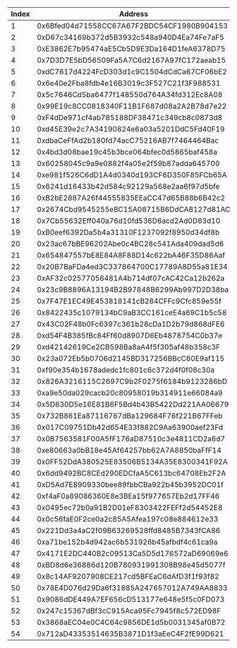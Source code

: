 |  Index   |  Address   | UART Amount  |
|  ----  |  ----  | ----  |
| 1 | 0x6Bfed04d71558CC67A67F2BDC54CF1980B904153 | 600000000000000 |
| 2 | 0xD67c34169b372d5B3932c548a940D4Ea74Fe7aF5 | 320000000000000 |
| 3 | 0xE3862E7b95474aE5Cb5D9E3Da164D1feA6378D75 | 320000000000000 |
| 4 | 0x7D3D7E5bD56509Fa5A7C6d2167A97fC172aeab15 | 600000000000000 |
| 5 | 0xdC7617d4224FcD303d1c9C1504dCdCa67CF06bE2 | 320000000000000 |
| 6 | 0x6e40e2Fba8fdb4e16B3019c3F527C21f3F988531 | 320000000000000 |
| 7 | 0x5c7646Cd5ba6477f148550d764A34fd312Ec8A08 | 320000000000000 |
| 8 | 0x99E19c8CC0818340F11B1F687d08a2A2B78d7e22 | 320000000000000 |
| 9 | 0xF4dDe971cf4ab785188DF38471c349cb8c0873d8 | 320000000000000 |
| 10 | 0xd45E39e2c7A34190824e6a03a5201DdC5Fd40F19 | 400000000000000 |
| 11 | 0xdbaCeFfAd2b180fd74acC75216AB7f7464464Bac | 320000000000000 |
| 12 | 0x4bd3d08bae19c45b3bce064bfec0d5865baf458a | 320000000000000 |
| 13 | 0x60258045c9a9e0882f4a05e2f59b87adda645700 | 400000000000000 |
| 14 | 0xe981f526C6dD1A4d0340d193CF6D350F85FCb65A | 400000000000000 |
| 15 | 0x6241d16433b42d584c92129a568e2aa6f97d5bfe | 320000000000000 |
| 16 | 0xB2bE2887A26f44555835EEaCC47d65B88b6B42c2 | 320000000000000 |
| 17 | 0x2674Cbd9545255eBC15A08715B6DdCA8127d81AC | 320000000000000 |
| 18 | 0x7Cb55632Eff040a76d10fd536D6acd2Ad0D63d10 | 400000000000000 |
| 19 | 0xB0eef6392Da5b4a31310F1237092f8950d34df8b | 320000000000000 |
| 20 | 0x23ac67bBE96202Abe0c4BC28c541Ada409dad5d6 | 320000000000000 |
| 21 | 0x654847557bE8E84A8F88D14c622bA46F35D86Aaf | 400000000000000 |
| 22 | 0x20B7BaFDa4ed3C337864700C17789A8D55a81E34 | 100000000000000 |
| 23 | 0xAF32c02577056481A4b714df07cAC42Ca12b262a | 100000000000000 |
| 24 | 0x23c9B8896A13194B2B97848B6299Ab997D2D38ba | 100000000000000 |
| 25 | 0x7F47E1EC49E453818141cB284CFFc9Cfc859e55f | 100000000000000 |
| 26 | 0x8422435c1079134bC9aB3CC161ceE4a69C1b5c58 | 100000000000000 |
| 27 | 0x43C02F48b0Fc6397c361b28cDa1D2b79d868dFE6 | 100000000000000 |
| 28 | 0xd54F4B385fBc84Ff60d8907D6Eb4878754C0b37e | 100000000000000 |
| 29 | 0xd42142619Ce2CB598Ba8aA4f5f305af48b358c3F | 100000000000000 |
| 30 | 0x23a072Eb5b0706d2145BD317256BBcC60E9af115 | 100000000000000 |
| 31 | 0xf90e354b1678adedc1fc801c6c372d4f0f08c30a | 100000000000000 |
| 32 | 0x826A3216115C2697C9b2F0275f6184b9123286bD | 400000000000000 |
| 33 | 0xa9e50da029cacb20c80958019b314911e66084a9 | 320000000000000 |
| 34 | 0x5D830D5e16E81B6F5Bd4b43B5422Dd221AA06679 | 20000000000000 |
| 35 | 0x732B861Ea87116767dBa129684F76f221B67FFeb | 20000000000000 |
| 36 | 0x017C09751Db42d654E33f882C9Aa63900aef23Fd | 20000000000000 |
| 37 | 0x0B7563581F00A5fF176aD87510c3e4811CD2a6d7 | 20000000000000 |
| 38 | 0xe80663a0bB18e45Af64257bb62A7A8850baFfF14 | 30000000000000 |
| 39 | 0x0FF52DdA380525E83506B5134A35E8300341F92A | 30000000000000 |
| 40 | 0x6dd9492BC8CEd290EDCfaA5C613bc64708Eb2F2A | 30000000000000 |
| 41 | 0xD5Ad7E8909330bee89fbbCBa922b45b3952DC01f | 30000000000000 |
| 42 | 0xf4aF0a89086360E8e3BEa15f977657Eb2d17FF46 | 30000000000000 |
| 43 | 0x0495ec72b0a91B2D01eF8303422FEFf2d54452E8 | 30000000000000 |
| 44 | 0x0c56faE0F2ce0a2c85A5Afea197c08e884612e33 | 30000000000000 |
| 45 | 0x221Dd3a4aC2f09B63269528ffd8485B7343fCA86 | 30000000000000 |
| 46 | 0xa71be152b4d942ac6b531926b45afbdf4c61ca9a | 400000000000000 |
| 47 | 0x4171E2DC440B2c09513Ca5D5d176572aD69069e6 | 400000000000000 |
| 48 | 0xBD8d6e36886d120B780931991308B98e45d5077f | 400000000000000 |
| 49 | 0x8c14AF9207908CE217cd5BFEaC6dAfD3f1f93f82 | 400000000000000 |
| 50 | 0x78E4D076d29Da6f31885A247657012A749AA8833 | 150000000000000 |
| 51 | 0x9086dDE449A7EF656cD513177e648e5f5c0FD073 | 150000000000000 |
| 52 | 0x247c15367dBf3cC915Aca95Fc7945f8c572ED98F | 150000000000000 |
| 53 | 0x3868aEC04e0C4C64c9856DE1d5b0031345af0B72 | 150000000000000 |
| 54 | 0x712aD43353514635B3871D1f3aEeC4F2fE99D621 | 150000000000000 |
